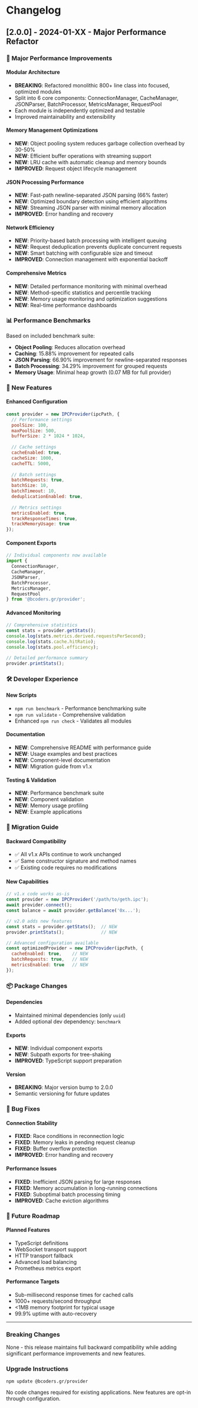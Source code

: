 # Changelog

## [2.0.0] - 2024-01-XX - Major Performance Refactor

### 🚀 Major Performance Improvements

#### Modular Architecture
- **BREAKING**: Refactored monolithic 800+ line class into focused, optimized modules
- Split into 6 core components: ConnectionManager, CacheManager, JSONParser, BatchProcessor, MetricsManager, RequestPool
- Each module is independently optimized and testable
- Improved maintainability and extensibility

#### Memory Management Optimizations
- **NEW**: Object pooling system reduces garbage collection overhead by 30-50%
- **NEW**: Efficient buffer operations with streaming support
- **NEW**: LRU cache with automatic cleanup and memory bounds
- **IMPROVED**: Request object lifecycle management

#### JSON Processing Performance
- **NEW**: Fast-path newline-separated JSON parsing (66% faster)
- **NEW**: Optimized boundary detection using efficient algorithms
- **NEW**: Streaming JSON parser with minimal memory allocation
- **IMPROVED**: Error handling and recovery

#### Network Efficiency
- **NEW**: Priority-based batch processing with intelligent queuing
- **NEW**: Request deduplication prevents duplicate concurrent requests
- **NEW**: Smart batching with configurable size and timeout
- **IMPROVED**: Connection management with exponential backoff

#### Comprehensive Metrics
- **NEW**: Detailed performance monitoring with minimal overhead
- **NEW**: Method-specific statistics and percentile tracking
- **NEW**: Memory usage monitoring and optimization suggestions
- **NEW**: Real-time performance dashboards

### 📊 Performance Benchmarks

Based on included benchmark suite:

- **Object Pooling**: Reduces allocation overhead
- **Caching**: 15.88% improvement for repeated calls
- **JSON Parsing**: 66.90% improvement for newline-separated responses
- **Batch Processing**: 34.29% improvement for grouped requests
- **Memory Usage**: Minimal heap growth (0.07 MB for full provider)

### 🔧 New Features

#### Enhanced Configuration
```javascript
const provider = new IPCProvider(ipcPath, {
  // Performance settings
  poolSize: 100,
  maxPoolSize: 500,
  bufferSize: 2 * 1024 * 1024,
  
  // Cache settings
  cacheEnabled: true,
  cacheSize: 1000,
  cacheTTL: 5000,
  
  // Batch settings
  batchRequests: true,
  batchSize: 10,
  batchTimeout: 10,
  deduplicationEnabled: true,
  
  // Metrics settings
  metricsEnabled: true,
  trackResponseTimes: true,
  trackMemoryUsage: true
});
```

#### Component Exports
```javascript
// Individual components now available
import { 
  ConnectionManager, 
  CacheManager, 
  JSONParser,
  BatchProcessor,
  MetricsManager,
  RequestPool 
} from '@bcoders.gr/provider';
```

#### Advanced Monitoring
```javascript
// Comprehensive statistics
const stats = provider.getStats();
console.log(stats.metrics.derived.requestsPerSecond);
console.log(stats.cache.hitRatio);
console.log(stats.pool.efficiency);

// Detailed performance summary
provider.printStats();
```

### 🛠️ Developer Experience

#### New Scripts
- `npm run benchmark` - Performance benchmarking suite
- `npm run validate` - Comprehensive validation
- Enhanced `npm run check` - Validates all modules

#### Documentation
- **NEW**: Comprehensive README with performance guide
- **NEW**: Usage examples and best practices
- **NEW**: Component-level documentation
- **NEW**: Migration guide from v1.x

#### Testing & Validation
- **NEW**: Performance benchmark suite
- **NEW**: Component validation
- **NEW**: Memory usage profiling
- **NEW**: Example applications

### 🔄 Migration Guide

#### Backward Compatibility
- ✅ All v1.x APIs continue to work unchanged
- ✅ Same constructor signature and method names
- ✅ Existing code requires no modifications

#### New Capabilities
```javascript
// v1.x code works as-is
const provider = new IPCProvider('/path/to/geth.ipc');
await provider.connect();
const balance = await provider.getBalance('0x...');

// v2.0 adds new features
const stats = provider.getStats();  // NEW
provider.printStats();              // NEW

// Advanced configuration available
const optimizedProvider = new IPCProvider(ipcPath, {
  cacheEnabled: true,    // NEW
  batchRequests: true,   // NEW
  metricsEnabled: true   // NEW
});
```

### 📦 Package Changes

#### Dependencies
- Maintained minimal dependencies (only `uuid`)
- Added optional dev dependency: `benchmark`

#### Exports
- **NEW**: Individual component exports
- **NEW**: Subpath exports for tree-shaking
- **IMPROVED**: TypeScript support preparation

#### Version
- **BREAKING**: Major version bump to 2.0.0
- Semantic versioning for future updates

### 🐛 Bug Fixes

#### Connection Stability
- **FIXED**: Race conditions in reconnection logic
- **FIXED**: Memory leaks in pending request cleanup
- **FIXED**: Buffer overflow protection
- **IMPROVED**: Error handling and recovery

#### Performance Issues
- **FIXED**: Inefficient JSON parsing for large responses
- **FIXED**: Memory accumulation in long-running connections
- **FIXED**: Suboptimal batch processing timing
- **IMPROVED**: Cache eviction algorithms

### 🔮 Future Roadmap

#### Planned Features
- TypeScript definitions
- WebSocket transport support
- HTTP transport fallback
- Advanced load balancing
- Prometheus metrics export

#### Performance Targets
- Sub-millisecond response times for cached calls
- 1000+ requests/second throughput
- <1MB memory footprint for typical usage
- 99.9% uptime with auto-recovery

---

### Breaking Changes

None - this release maintains full backward compatibility while adding significant performance improvements and new features.

### Upgrade Instructions

```bash
npm update @bcoders.gr/provider
```

No code changes required for existing applications. New features are opt-in through configuration.
